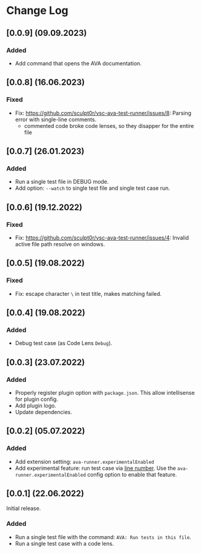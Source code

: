 # Change Log

## [0.0.9] (09.09.2023)

### Added

- Add command that opens the AVA documentation.

## [0.0.8] (16.06.2023)

### Fixed

- Fix: https://github.com/sculpt0r/vsc-ava-test-runner/issues/8: Parsing error with single-line comments.
  - commented code broke code lenses, so they disapper for the entire file

## [0.0.7] (26.01.2023)

### Added

- Run a single test file in DEBUG mode.
- Add option: `--watch` to single test file and single test case run.

## [0.0.6] (19.12.2022)

### Fixed

- Fix: https://github.com/sculpt0r/vsc-ava-test-runner/issues/4: Invalid active file path resolve on windows.

## [0.0.5] (19.08.2022)

### Fixed

- Fix: escape character `\` in test title, makes matching failed.

## [0.0.4] (19.08.2022)

### Added

- Debug test case (as Code Lens `Debug`).

## [0.0.3] (23.07.2022)

### Added

- Properly register plugin option with `package.json`. This allow intellisense for plugin config.
- Add plugin logo.
- Update dependencies.

## [0.0.2] (05.07.2022)

### Added

- Add extension setting: `ava-runner.experimentalEnabled`
- Add experimental feature: run test case via [line number](https://github.com/avajs/ava/blob/main/docs/05-command-line.md#running-tests-at-specific-line-numbers). Use the `ava-runner.experimentalEnabled` config option to enable that feature.

## [0.0.1] (22.06.2022)

Initial release.

### Added

- Run a single test file with the command: `AVA: Run tests in this file`.
- Run a single test case with a code lens.
